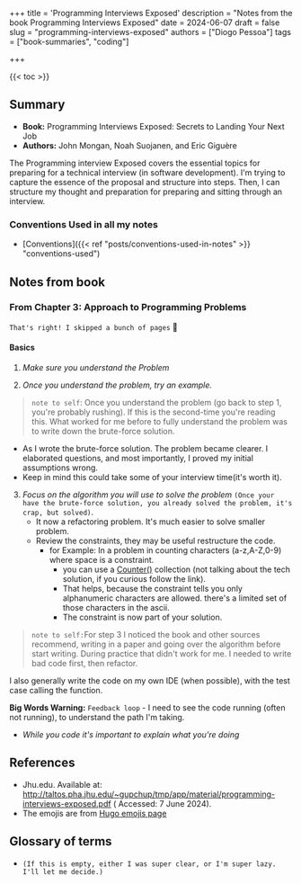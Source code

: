 +++
title = 'Programming Interviews Exposed'
description = "Notes from the book Programming Interviews Exposed"
date = 2024-06-07
draft = false
slug = "programming-interviews-exposed"
authors = ["Diogo Pessoa"]
tags = ["book-summaries", "coding"]

+++

{{< toc >}}

## Summary

- **Book:** Programming Interviews Exposed: Secrets to Landing Your Next Job
- **Authors:** John Mongan, Noah Suojanen, and Eric Giguère

The Programming interview Exposed covers the essential topics for preparing for a
technical interview (in software development). I'm trying to capture the essence of the
proposal and structure into steps. Then, I can structure my thought and preparation for
preparing and sitting through an interview.

### Conventions Used in all my notes

- [Conventions]({{< ref "posts/conventions-used-in-notes" >}} "conventions-used")

## Notes from book

### From Chapter 3: Approach to Programming Problems

`That's right! I skipped a bunch of pages` :grimacing:

#### Basics

1. _Make sure you understand the Problem_

2. _Once you understand the problem, try an example._

> `note to self`: Once you understand the problem (go back to step 1, you're
> probably
> rushing). If this is the second-time you're reading this. What worked for me
> before to
> fully understand the problem was to write down the brute-force solution.

* As I wrote the brute-force solution. The problem became clearer. I elaborated
  questions, and most importantly, I proved my initial assumptions wrong.
* Keep in mind this could take some of your interview time(it's worth it).

3. _Focus on the algorithm you will use to solve the
   problem_ `(Once your have the brute-force solution, you already solved the problem,
   it's crap,
   but solved)`.
    * It now a refactoring problem. It's much easier to solve smaller problem.
    * Review the constraints, they may be useful restructure the code.
        * for Example: In a problem in counting characters (a-z,A-Z,0-9) where space is
          a constraint.
            * you can use
              a [Counter()](https://docs.python.org/3/library/collections.html#collections.Counter)
              collection (not talking about the tech solution, if you curious follow the
              link).
            * That helps, because the constraint tells you only alphanumeric characters
              are allowed. there's a limited set of those characters in the ascii.
            * The constraint is now part of your solution.

> `note to self:`For step 3 I noticed the book and other sources recommend, writing in a
> paper and
> going
> over the algorithm before start writing. During practice that didn't work for me. I
> needed to write bad code first, then refactor.

I also generally write the code on my own IDE (when possible), with the test case
calling the function.

**Big Words Warning:** `Feedback loop` - I need to see the code running (often not
running),
to understand the path I'm taking.

* _While you code it's important to explain what you're doing_

## References

* Jhu.edu. Available
  at: http://taltos.pha.jhu.edu/~gupchup/tmp/app/material/programming-interviews-exposed.pdf (
  Accessed: 7 June 2024).
* The emojis are from [Hugo emojis page](https://gohugo.io/quick-reference/emojis/)

## Glossary of terms

* `(If this is empty, either I was super clear, or I'm super lazy. I'll let me decide.)`
